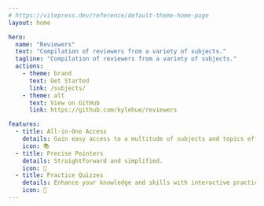 ```yaml
---
# https://vitepress.dev/reference/default-theme-home-page
layout: home

hero:
  name: "Reviewers"
  text: "Compilation of reviewers from a variety of subjects."
  tagline: "Compilation of reviewers from a variety of subjects."
  actions:
    - theme: brand
      text: Get Started
      link: /subjects/
    - theme: alt
      text: View on GitHub
      link: https://github.com/kylehue/reviewers

features:
  - title: All-in-One Access
    details: Gain easy access to a multitude of subjects and topics effortlessly.
    icon: 📚
  - title: Precise Pointers
    details: Straightforward and simplified.
    icon: 🎯
  - title: Practice Quizzes
    details: Enhance your knowledge and skills with interactive practice problems and quizzes.
    icon: 💭
---
```


